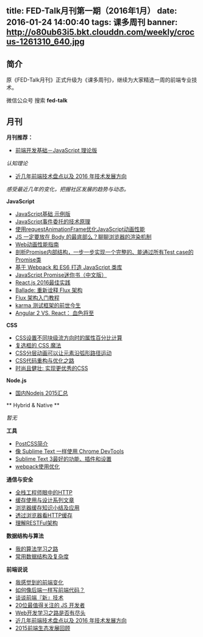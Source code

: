 title: FED-Talk月刊第一期（2016年1月）
date: 2016-01-24 14:00:40
tags: 课多周刊
banner: http://o80ub63i5.bkt.clouddn.com/weekly/crocus-1261310_640.jpg
---

## 简介

原《FED-Talk月刊》正式升级为《课多周刊》，继续为大家精选一周的前端专业技术。

微信公众号 搜索 **fed-talk**

## 月刊

**月刊推荐：**

- [前端开发基础－JavaScript 理论版](https://github.com/icepy/_posts/issues/12)

*认知理论*

- [近几年前端技术盘点以及 2016 年技术发展方向](http://www.barretlee.com/blog/2015/12/10/after-framework-we-gonna-to-hug-data/)

*感受最近几年的变化，把握社区发展的趋势与动态。*


**JavaScript**

- [JavaScript基础 示例版](https://github.com/mzkmzk/Read/blob/master/ji_chu_.md)
- [JavaScript事件委托的技术原理](http://www.webhek.com/event-delegate)
- [使用requestAnimationFrame优化JavaScript动画性能](http://www.webhek.com/using-requestanimationframe)
- [JS 一定要放在 Body 的最底部么？聊聊浏览器的渲染机制](http://segmentfault.com/a/1190000004292479)
- [Web动画性能指南](http://alexorz.github.io/animation-performance-guide/)
- [剖析Promise内部结构，一步一步实现一个完整的、能通过所有Test case的Promise类](https://github.com/xieranmaya/blog/issues/3)
- [基于 Webpack 和 ES6 打造 JavaScript 类库](https://github.com/cssmagic/blog/issues/56)
- [JavaScript Promise迷你书（中文版）](http://liubin.org/promises-book/)
- [React.js 2016最佳实践](http://www.alloyteam.com/2016/01/reactjs-best-practices-for-2016/)
- [Ballade: 重新诠释 Flux 架构](http://stylechen.com/ballade-reinterpreted-flux.html)
- [Flux 架构入门教程](http://www.ruanyifeng.com/blog/2016/01/flux.html)
- [karma 测试框架的前世今生](http://taobaofed.org/blog/2016/01/08/karma-origin/)
- [Angular 2 VS. React： 血色将至](http://www.zcfy.cc/article/142)

**CSS**

- [CSS设置不同块级流方向时的属性百分比计算](http://segmentfault.com/a/1190000004257151)
- [复选框的 CSS 魔法](http://jinlong.github.io/2016/01/14/checkbox-trickery-with-css/)
- [CSS分层动画可以让元素沿弧形路径运动](http://jinlong.github.io/2016/01/14/moving-along-a-curved-path-in-css-with-layered-animation/)
- [CSS代码重构与优化之路](http://luopq.com/2016/01/05/css-optimize/)
- [时尚且健壮: 实现更优秀的CSS](http://www.infoq.com/cn/articles/guide-to-better-css)

**Node.js**

- [国内Nodejs 2015汇总](https://cnodejs.org/topic/5696e43e6272216e51bff67e)

** Hybrid & Native **

*暂无*

**工具**

- [PostCSS简介](http://www.zcfy.cc/article/81)
- [像 Sublime Text 一样使用 Chrome DevTools](http://chinagdg.org/2015/12/%E5%83%8F-sublime-text-%E4%B8%80%E6%A0%B7%E4%BD%BF%E7%94%A8-chrome-devtools/)
- [Sublime Text 3最好的功能、插件和设置](http://www.css88.com/archives/5858)
- [webpack使用优化](http://www.alloyteam.com/2016/01/webpack-use-optimization/)

**通信与安全**

- [全栈工程师眼中的HTTP](http://www.epubit.com.cn/article/378)
- [缓存使用与设计系列文章](http://carlosfu.iteye.com/blog/2269678)
- [浏览器缓存知识小结及应用](http://www.cnblogs.com/lyzg/p/5125934.html)
- [透过浏览器看HTTP缓存](http://www.cnblogs.com/skylar/p/browser-http-caching.html)
- [理解RESTFul架构](http://mccxj.github.io/blog/20130530_introduce-to-rest.html)

**数据结构与算法**

- [我的算法学习之路](http://zh.lucida.me/blog/on-learning-algorithms/)
- [常用数据结构及复杂度](http://www.cnblogs.com/gaochundong/p/3813252.html)

**前端说说**

- [我感觉到的前端变化](http://bbear.me/wo-suo-gan-jue-dao-de-qian-duan-bian-hua/)
- [如何像后端一样写前端代码？](http://news.oneapm.com/hellomessage-url/)
- [谈谈前端『新』技术](http://weibo.com/p/1001603934708609234550)
- [20位最值得关注的 JS 开发者](http://www.zcfy.cc/article/111)
- [Web开发学习之路是否有尽头](http://www.ganiks.me/how-to-avoid-listing-everything-but-carrying-out-little/)
- [近几年前端技术盘点以及 2016 年技术发展方向](http://www.barretlee.com/blog/2015/12/10/after-framework-we-gonna-to-hug-data/)
- [2015前端生态发展回顾](https://github.com/kuitos/kuitos.github.io/issues/32)
